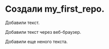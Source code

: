 # Создали my_first_repo.
Добавили текст.

Добавили текст через веб-браузер.

Добавили еще неного текста.
